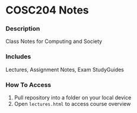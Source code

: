 # COSC204 Notes
### Description
Class Notes for Computing and Society

### Includes
Lectures, Assignment Notes, Exam StudyGuides

### How To Access
1. Pull repository into a folder on your local device
1. Open `lectures.html` to access course overview
